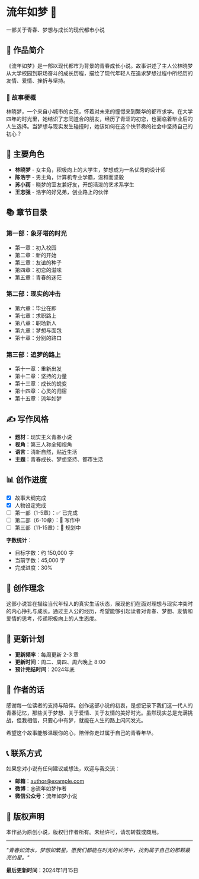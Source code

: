 # 流年如梦 🌸

一部关于青春、梦想与成长的现代都市小说

## 📖 作品简介

《流年如梦》是一部以现代都市为背景的青春成长小说。故事讲述了主人公林晓梦从大学校园到职场奋斗的成长历程，描绘了现代年轻人在追求梦想过程中所经历的友情、爱情、挫折与坚持。

### 🎯 故事梗概

林晓梦，一个来自小城市的女孩，怀着对未来的憧憬来到繁华的都市求学。在大学四年的时光里，她结识了志同道合的朋友，经历了青涩的初恋，也面临着毕业后的人生选择。当梦想与现实发生碰撞时，她该如何在这个快节奏的社会中坚持自己的初心？

## 👥 主要角色

- **林晓梦** - 女主角，积极向上的大学生，梦想成为一名优秀的设计师
- **陈浩宇** - 男主角，计算机专业学霸，温和而坚毅
- **苏小雨** - 晓梦的室友兼好友，开朗活泼的艺术系学生
- **王志强** - 浩宇的好兄弟，创业路上的伙伴

## 📚 章节目录

### 第一部：象牙塔的时光
- 第一章：初入校园
- 第二章：新的开始
- 第三章：友谊的种子
- 第四章：初恋的滋味
- 第五章：青春的迷茫

### 第二部：现实的冲击
- 第六章：毕业在即
- 第七章：求职路上
- 第八章：职场新人
- 第九章：梦想与面包
- 第十章：分别的路口

### 第三部：追梦的路上
- 第十一章：重新出发
- 第十二章：坚持的力量
- 第十三章：成长的蜕变
- 第十四章：心灵的归宿
- 第十五章：流年如梦

## ✍️ 写作风格

- **题材**：现实主义青春小说
- **视角**：第三人称全知视角
- **语言**：清新自然，贴近生活
- **主题**：青春成长、梦想坚持、都市生活

## 📊 创作进度

- [x] 故事大纲完成
- [x] 人物设定完成
- [ ] 第一部（1-5章）：✅ 已完成
- [ ] 第二部（6-10章）：🚧 写作中
- [ ] 第三部（11-15章）：📝 规划中

**字数统计**：
- 目标字数：约 150,000 字
- 当前字数：45,000 字
- 完成进度：30%

## 🎨 创作理念

这部小说旨在描绘当代年轻人的真实生活状态，展现他们在面对理想与现实冲突时的内心挣扎与成长。通过主人公的经历，希望能够引起读者对青春、梦想、友情和爱情的思考，传递积极向上的人生态度。

## 📝 更新计划

- **更新频率**：每周更新 2-3 章
- **更新时间**：周二、周四、周六晚上 8:00
- **预计完结时间**：2024年底

## 💭 作者的话

感谢每一位读者的支持与陪伴。创作这部小说的初衷，是想记录下我们这一代人的青春记忆，那些关于梦想、关于爱情、关于友情的美好时光。虽然现实总是充满挑战，但我相信，只要心中有梦，就能在人生的路上闪闪发光。

希望这个故事能够温暖你的心，陪伴你走过属于自己的青春年华。

## 📞 联系方式

如果您对小说有任何建议或想法，欢迎与我交流：
- **邮箱**：author@example.com
- **微博**：@流年如梦作者
- **微信公众号**：流年如梦小说

## 📄 版权声明

本作品为原创小说，版权归作者所有。未经许可，请勿转载或商用。

---

*"青春如流水，梦想如繁星。愿我们都能在时光的长河中，找到属于自己的那颗最亮的星。"*

**最后更新时间**：2024年1月15日 